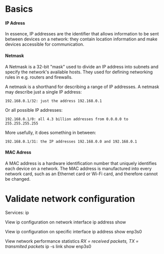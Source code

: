# Basics

#### IP Adress
In essence, IP addresses are the identifier that allows information to be sent between devices on a network: they contain location information and make devices accessible for communication.

#### Netmask
A Netmask is a 32-bit "mask" used to divide an IP address into subnets and specify the network's available hosts. They used for defining networking rules in e.g. routers and firewalls.

A netmask is a shorthand for describing a range of IP addresses. A netmask may describe just a single IP address:


    192.168.0.1/32: just the address 192.168.0.1

Or all possible IP addresses:


    192.168.0.1/0: all 4.3 billion addresses from 0.0.0.0 to 255.255.255.255

More usefully, it does something in between:


    192.168.0.1/31: the IP addresses 192.168.0.0 and 192.168.0.1


#### MAC Adress
A MAC address is a hardware identification number that uniquely identifies each device on a network. The MAC address is manufactured into every network card, such as an Ethernet card or Wi-Fi card, and therefore cannot be changed.

# Validate network configuration
Services: ip 

View ip configuration on network interface
    ip address show

View ip configuration on specific interface
    ip address show enp3s0

View network performance statistics
<i>RX = received packets, TX = transmited packets</i>
    ip -s link show enp3s0

